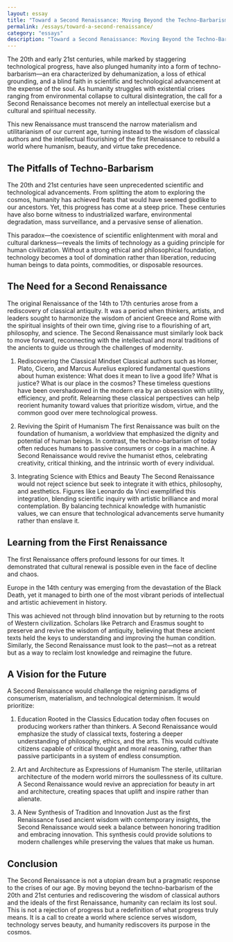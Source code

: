 ```yaml
---
layout: essay
title: "Toward a Second Renaissance: Moving Beyond the Techno-Barbarism of Modernity"
permalink: /essays/toward-a-second-renaissance/
category: "essays"
description: "Toward a Second Renaissance: Moving Beyond the Techno-Barbarism of Modernity"
---
```

The 20th and early 21st centuries, while marked by staggering technological progress, have also plunged humanity into a form of techno-barbarism—an era characterized by dehumanization, a loss of ethical grounding, and a blind faith in scientific and technological advancement at the expense of the soul. As humanity struggles with existential crises ranging from environmental collapse to cultural disintegration, the call for a Second Renaissance becomes not merely an intellectual exercise but a cultural and spiritual necessity.

This new Renaissance must transcend the narrow materialism and utilitarianism of our current age, turning instead to the wisdom of classical authors and the intellectual flourishing of the first Renaissance to rebuild a world where humanism, beauty, and virtue take precedence.

## The Pitfalls of Techno-Barbarism

The 20th and 21st centuries have seen unprecedented scientific and technological advancements. From splitting the atom to exploring the cosmos, humanity has achieved feats that would have seemed godlike to our ancestors. Yet, this progress has come at a steep price. These centuries have also borne witness to industrialized warfare, environmental degradation, mass surveillance, and a pervasive sense of alienation.

This paradox—the coexistence of scientific enlightenment with moral and cultural darkness—reveals the limits of technology as a guiding principle for human civilization. Without a strong ethical and philosophical foundation, technology becomes a tool of domination rather than liberation, reducing human beings to data points, commodities, or disposable resources.


## The Need for a Second Renaissance

The original Renaissance of the 14th to 17th centuries arose from a rediscovery of classical antiquity. It was a period when thinkers, artists, and leaders sought to harmonize the wisdom of ancient Greece and Rome with the spiritual insights of their own time, giving rise to a flourishing of art, philosophy, and science. The Second Renaissance must similarly look back to move forward, reconnecting with the intellectual and moral traditions of the ancients to guide us through the challenges of modernity.

1. Rediscovering the Classical Mindset
   Classical authors such as Homer, Plato, Cicero, and Marcus Aurelius explored fundamental questions about human existence: What does it mean to live a good life? What is justice? What is our place in the cosmos? These timeless questions have been overshadowed in the modern era by an obsession with utility, efficiency, and profit. Relearning these classical perspectives can help reorient humanity toward values that prioritize wisdom, virtue, and the common good over mere technological prowess.

2. Reviving the Spirit of Humanism
   The first Renaissance was built on the foundation of humanism, a worldview that emphasized the dignity and potential of human beings. In contrast, the techno-barbarism of today often reduces humans to passive consumers or cogs in a machine. A Second Renaissance would revive the humanist ethos, celebrating creativity, critical thinking, and the intrinsic worth of every individual.

3. Integrating Science with Ethics and Beauty
   The Second Renaissance would not reject science but seek to integrate it with ethics, philosophy, and aesthetics. Figures like Leonardo da Vinci exemplified this integration, blending scientific inquiry with artistic brilliance and moral contemplation. By balancing technical knowledge with humanistic values, we can ensure that technological advancements serve humanity rather than enslave it.


## Learning from the First Renaissance

The first Renaissance offers profound lessons for our times. It demonstrated that cultural renewal is possible even in the face of decline and chaos.

Europe in the 14th century was emerging from the devastation of the Black Death, yet it managed to birth one of the most vibrant periods of intellectual and artistic achievement in history.

This was achieved not through blind innovation but by returning to the roots of Western civilization. Scholars like Petrarch and Erasmus sought to preserve and revive the wisdom of antiquity, believing that these ancient texts held the keys to understanding and improving the human condition. Similarly, the Second Renaissance must look to the past—not as a retreat but as a way to reclaim lost knowledge and reimagine the future.

## A Vision for the Future

A Second Renaissance would challenge the reigning paradigms of consumerism, materialism, and technological determinism. It would prioritize:

1. Education Rooted in the Classics
   Education today often focuses on producing workers rather than thinkers. A Second Renaissance would emphasize the study of classical texts, fostering a deeper understanding of philosophy, ethics, and the arts. This would cultivate citizens capable of critical thought and moral reasoning, rather than passive participants in a system of endless consumption.

2. Art and Architecture as Expressions of Humanism
   The sterile, utilitarian architecture of the modern world mirrors the soullessness of its culture. A Second Renaissance would revive an appreciation for beauty in art and architecture, creating spaces that uplift and inspire rather than alienate.

3. A New Synthesis of Tradition and Innovation
   Just as the first Renaissance fused ancient wisdom with contemporary insights, the Second Renaissance would seek a balance between honoring tradition and embracing innovation. This synthesis could provide solutions to modern challenges while preserving the values that make us human.

## Conclusion

The Second Renaissance is not a utopian dream but a pragmatic response to the crises of our age. By moving beyond the techno-barbarism of the 20th and 21st centuries and rediscovering the wisdom of classical authors and the ideals of the first Renaissance, humanity can reclaim its lost soul. This is not a rejection of progress but a redefinition of what progress truly means. It is a call to create a world where science serves wisdom, technology serves beauty, and humanity rediscovers its purpose in the cosmos.
